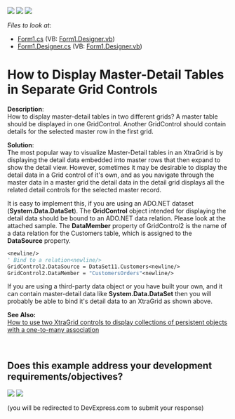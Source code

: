 <!-- default badges list -->
[![](https://img.shields.io/badge/Open_in_DevExpress_Support_Center-FF7200?style=flat-square&logo=DevExpress&logoColor=white)](https://supportcenter.devexpress.com/ticket/details/E883)
[![](https://img.shields.io/badge/📖_How_to_use_DevExpress_Examples-e9f6fc?style=flat-square)](https://docs.devexpress.com/GeneralInformation/403183)
[![](https://img.shields.io/badge/💬_Leave_Feedback-feecdd?style=flat-square)](#does-this-example-address-your-development-requirementsobjectives)
<!-- default badges end -->
<!-- default file list -->
*Files to look at*:

* [Form1.cs](./CS/Q205299/Form1.cs) (VB: [Form1.Designer.vb](./VB/Q205299/Form1.Designer.vb))
* [Form1.Designer.cs](./CS/Q205299/Form1.Designer.cs) (VB: [Form1.Designer.vb](./VB/Q205299/Form1.Designer.vb))
<!-- default file list end -->
# How to Display Master-Detail Tables in Separate Grid Controls


<p><strong>Description</strong>:<br />
How to display master-detail tables in two different grids?  A master table should be displayed in one GridControl.  Another GridControl should contain details for the selected master row in the first grid.</p><p><strong>Solution</strong>:<br />
The most popular way to visualize Master-Detail tables in an XtraGrid is by displaying the detail data embedded into master rows that then expand to show the detail view.  However, sometimes it may be desirable to display the detail data in a Grid control of it's own, and as you navigate through the master data in a master grid the detail data in the detail grid displays all the related detail controls for the selected master record.</p><p>It is easy to implement this, if you are using an ADO.NET dataset (<strong>System.Data.DataSet</strong>).  The <strong>GridControl</strong> object intended for displaying the detail data should be bound to an ADO.NET data relation.  Please look at the attached sample.  The <strong>DataMember</strong> property of GridControl2 is the name of a data relation for the Customers table, which is assigned to the <strong>DataSource</strong> property.</p>

```vb
<newline/>
' Bind to a relation<newline/>
GridControl2.DataSource = DataSet11.Customers<newline/>
GridControl2.DataMember = "CustomersOrders"<newline/>

```

<p>If you are using a third-party data object or you have built your own, and it can contain master-detail data like <strong>System.Data.DataSet</strong> then you will probably be able to bind it's detail data to an XtraGrid as shown above.</p><p><strong>See Also:</strong><br />
<a href="https://www.devexpress.com/Support/Center/p/A2750">How to use two XtraGrid controls to display collections of persistent objects with a one-to-many association</a></p>

<br/>


<!-- feedback -->
## Does this example address your development requirements/objectives?

[<img src="https://www.devexpress.com/support/examples/i/yes-button.svg"/>](https://www.devexpress.com/support/examples/survey.xml?utm_source=github&utm_campaign=winforms-master-detail-separate-grids&~~~was_helpful=yes) [<img src="https://www.devexpress.com/support/examples/i/no-button.svg"/>](https://www.devexpress.com/support/examples/survey.xml?utm_source=github&utm_campaign=winforms-master-detail-separate-grids&~~~was_helpful=no)

(you will be redirected to DevExpress.com to submit your response)
<!-- feedback end -->
